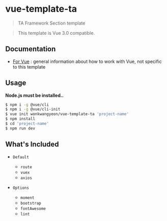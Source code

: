 # vue-template-ta

> TA Framework Section template

> This template is Vue 3.0 compatible.


## Documentation

- [For Vue](http://vuejs.org/guide/) : general information about how to work with Vue, not specific to this template

## Usage

**Node.js must be installed..**

``` bash
$ npm i -g @vue/cli
$ npm i -g @vue/cli-init
$ vue init wonkwangyeon/vue-template-ta 'project-name'
$ npm install
$ cd 'project-name'
$ npm run dev
```

## What's Included

- `Default`
  - `route`
  - `vuex`
  - `axios`

- `Options`
  - `moment`
  - `bootstrap`
  - `fontAwesome` 
  - `lint`

